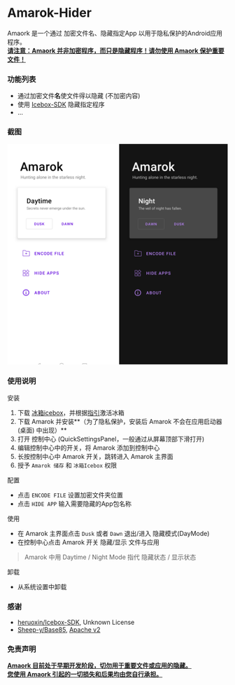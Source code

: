 # Amarok-Hider
Amaork 是一个通过 加密文件名、隐藏指定App 以用于隐私保护的Android应用程序。  
**<u>请注意：Amaork 并非加密程序，而只是隐藏程序！请勿使用 Amaork 保护重要文件！</u>**



### 功能列表

- 通过加密文件**名**使文件得以隐藏 (不加密内容)
- 使用 [Icebox-SDK](https://github.com/heruoxin/IceBox-SDK) 隐藏指定程序
- ...



### 截图

![Screenshot](https://raw.githubusercontent.com/233a344a455/ImageHost/master/AmarokScreenshot.png)




### 使用说明

安装

1. 下载 [冰箱icebox](https://coolapk.com/apk/com.catchingnow.icebox)，并根据[指引](http://iceboxdoc.catchingnow.com/)激活冰箱
2. 下载 Amarok 并安装**（为了隐私保护，安装后 Amarok 不会在应用启动器 (桌面) 中出现）**
3. 打开 控制中心 (QuickSettingsPanel，一般通过从屏幕顶部下滑打开)
4. 编辑控制中心中的开关，将 Amarok 添加到控制中心
5. 长按控制中心中 Amarok 开关，跳转进入 Amarok 主界面
6. 授予 `Amarok 储存` 和 `冰箱Icebox` 权限



配置

- 点击 `ENCODE FILE`  设置加密文件夹位置
- 点击 `HIDE APP` 输入需要隐藏的App包名称



使用

- 在 Amarok 主界面点击 `Dusk` 或者 `Dawn` 退出/进入 隐藏模式(DayMode)
- 在控制中心点击 Amarok 开关 隐藏/显示 文件与应用

> Amarok 中用 Daytime / Night Mode 指代 隐藏状态 / 显示状态



卸载

- 从系统设置中卸载



### 感谢

- [heruoxin/Icebox-SDK](https://github.com/heruoxin/IceBox-SDK), Unknown License
- [Sheep-y/Base85](https://github.com/Sheep-y/Base85/), [Apache v2](https://github.com/Sheep-y/Base85/blob/master/LICENSE)



### 免责声明

<u>**Amaork 目前处于早期开发阶段，切勿用于重要文件或应用的隐藏。**</u>  
<u>**您使用 Amaork 引起的一切损失和后果均由您自行承担。**</u>

